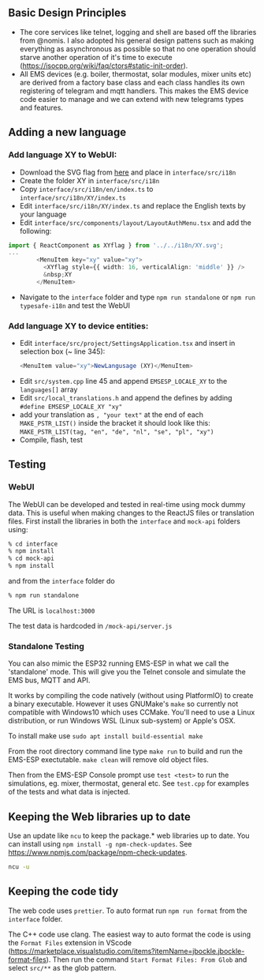 ## Basic Design Principles

- The core services like telnet, logging and shell are based off the libraries from @nomis. I also adopted his general design pattens such as making everything as asynchronous as possible so that no one operation should starve another operation of it's time to execute (<https://isocpp.org/wiki/faq/ctors#static-init-order>).
- All EMS devices (e.g. boiler, thermostat, solar modules, mixer units etc) are derived from a factory base class and each class handles its own registering of telegram and mqtt handlers. This makes the EMS device code easier to manage and we can extend with new telegrams types and features.

## Adding a new language

### Add language XY to WebUI:

- Download the SVG flag from [here](https://gitlab.com/catamphetamine/country-flag-icons/-/tree/master/3x2) and place in `interface/src/i18n`
- Create the folder XY in `interface/src/i18n`
- Copy `interface/src/i18n/en/index.ts` to `interface/src/i18n/XY/index.ts`
- Edit `interface/src/i18n/XY/index.ts` and replace the English texts by your language
- Edit `interface/src/components/layout/LayoutAuthMenu.tsx` and add the following:

```ts
import { ReactComponent as XYflag } from '../../i18n/XY.svg';
...
        <MenuItem key="xy" value="xy">
          <XYflag style={{ width: 16, verticalAlign: 'middle' }} />
          &nbsp;XY
        </MenuItem>
```

- Navigate to the `interface` folder and type `npm run standalone` or `npm run typesafe-i18n` and test the WebUI

### Add language XY to device entities:

- Edit `interface/src/project/SettingsApplication.tsx` and insert in selection box (~ line 345):
  ```ts
  <MenuItem value="xy">NewLangusage (XY)</MenuItem>
  ```
- Edit `src/system.cpp` line 45 and append `EMSESP_LOCALE_XY` to the `languages[]` array
- Edit `src/local_translations.h` and append the defines by adding  
  `#define EMSESP_LOCALE_XY "xy"`
- add your translation as `, "your text"` at the end of each `MAKE_PSTR_LIST()` inside the bracket it should look like this:
  `MAKE_PSTR_LIST(tag, "en", "de", "nl", "se", "pl", "xy")`
- Compile, flash, test

## Testing

### WebUI

The WebUI can be developed and tested in real-time using mock dummy data. This is useful when making changes to the ReactJS files or translation files. First install the libraries in both the `interface` and `mock-api` folders using:

```sh
% cd interface
% npm install
% cd mock-api
% npm install
```

and from the `interface` folder do

```sh
% npm run standalone
```

The URL is `localhost:3000`

The test data is hardcoded in `/mock-api/server.js`

### Standalone Testing

You can also mimic the ESP32 running EMS-ESP in what we call the 'standalone' mode. This will give you the Telnet console and simulate the EMS bus, MQTT and API.

It works by compiling the code natively (without using PlatformIO) to create a binary executable. However it uses GNUMake's `make` so currently not compatible with Windows10 which uses CCMake. You'll need to use a Linux distribution, or run Windows WSL (Linux sub-system) or Apple's OSX.

To install make use `sudo apt install build-essential make`

From the root directory command line type `make run` to build and run the EMS-ESP exectutable. `make clean` will remove old object files.

Then from the EMS-ESP Console prompt use `test <test>` to run the simulations, eg. mixer, thermostat, general etc. See `test.cpp` for examples of the tests and what data is injected.

## Keeping the Web libraries up to date

Use an update like `ncu` to keep the package.\* web libraries up to date. You can install using `npm install -g npm-check-updates`. See https://www.npmjs.com/package/npm-check-updates.

```bash
ncu -u
```

## Keeping the code tidy

The web code uses `prettier`. To auto format run `npm run format` from the `interface` folder.

The C++ code use clang. The easiest way to auto format the code is using the `Format Files` extension in VScode (https://marketplace.visualstudio.com/items?itemName=jbockle.jbockle-format-files). Then run the command `Start Format Files: From Glob` and select `src/**` as the glob pattern.
